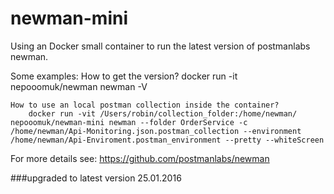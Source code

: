 # newman-mini

Using an Docker small container to run the latest version of postmanlabs newman.

Some examples:
	How to get the version?
		docker run -it nepooomuk/newman newman -V
	
	How to use an local postman collection inside the container?
		docker run -vit /Users/robin/collection_folder:/home/newman/ nepooomuk/newman-mini newman --folder OrderService -c /home/newman/Api-Monitoring.json.postman_collection --environment /home/newman/Api-Enviroment.postman_environment --pretty --whiteScreen

For more details see: https://github.com/postmanlabs/newman

###upgraded to latest version 25.01.2016
